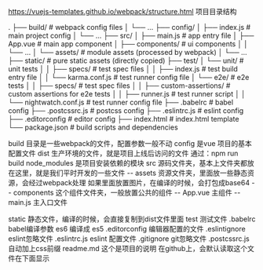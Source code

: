 https://vuejs-templates.github.io/webpack/structure.html
项目目录结构

.
├── build/                      # webpack config files
│   └── ...
├── config/
│   ├── index.js                # main project config
│   └── ...
├── src/
│   ├── main.js                 # app entry file
│   ├── App.vue                 # main app component
│   ├── components/             # ui components
│   │   └── ...
│   └── assets/                 # module assets (processed by webpack)
│       └── ...
├── static/                     # pure static assets (directly copied)
├── test/
│   └── unit/                   # unit tests
│   │   ├── specs/              # test spec files
│   │   ├── index.js            # test build entry file
│   │   └── karma.conf.js       # test runner config file
│   └── e2e/                    # e2e tests
│   │   ├── specs/              # test spec files
│   │   ├── custom-assertions/  # custom assertions for e2e tests
│   │   ├── runner.js           # test runner script
│   │   └── nightwatch.conf.js  # test runner config file
├── .babelrc                    # babel config
├── .postcssrc.js               # postcss config
├── .eslintrc.js                # eslint config
├── .editorconfig               # editor config
├── index.html                  # index.html template
└── package.json                # build scripts and dependencies


build 目录是一些webpack的文件，配置参数一般不动
config 是vue 项目的基本配置文件
dist 生产环境的文件，就是项目上线后访问的文件
    通过：npm run build
node_modules 是项目安装依赖的模块
src 源码文件夹，基本上文件夹都放在这里，就是我们平时开发的一些文件
-- assets 资源文件夹，里面放一些静态资源，会经过webpack处理
            如果里面放置图片，在编译的时候，会打包成base64
-- components 这个组件文件夹，一般放置公共的组件
-- App.vue 主组件
-- main.js 主入口文件

static 静态文件，编译的时候，会直接复制到dist文件里面
test 测试文件
.babelrc babel编译参数 es6 编译成 es5
.editorconfig 编辑器配置的文件
.eslintignore eslint忽略文件
.eslintrc.js eslint 配置文件
.gitignore git忽略文件
.postcssrc.js 自动加上css前缀
readme.md 这个是项目的说明 在github上，会默认读取这个文件在下面显示